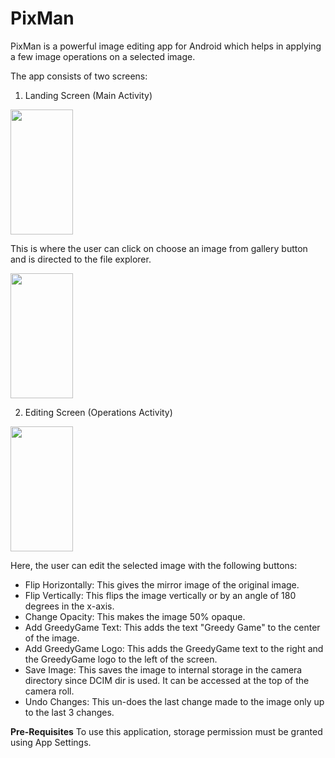 # PixMan
PixMan is a powerful image editing app for Android which helps in applying a few image operations on a selected image.

The app consists of two screens:

1. Landing Screen (Main Activity)

<img src="https://user-images.githubusercontent.com/60269503/76134482-b4779580-6044-11ea-9701-e5969c807e60.png" width="100px" height ="200px"/>

This is where the user can click on choose an image from gallery button and is directed to the file explorer.


<img src="https://user-images.githubusercontent.com/60269503/76134495-c48f7500-6044-11ea-8b38-92a6c7138768.png" width="100px" height ="200px"/>

2. Editing Screen (Operations Activity)

<img src="https://user-images.githubusercontent.com/60269503/76134500-c9ecbf80-6044-11ea-9547-2f5f7f6e47e6.png" width="100px" height = "200px"/>

Here, the user can edit the selected image with the following buttons:
- Flip Horizontally: This gives the mirror image of the original image.
- Flip Vertically: This flips the image vertically or by an angle of 180 degrees in the x-axis.
- Change Opacity: This makes the image 50% opaque.
- Add GreedyGame Text: This adds the text "Greedy Game" to the center of the image.
- Add GreedyGame Logo: This adds the GreedyGame text to the right and the GreedyGame logo to the left of the screen.
- Save Image: This saves the image to internal storage in the camera directory since DCIM dir is used. It can be accessed at the top of the camera roll. 
- Undo Changes: This un-does the last change made to the image only up to the last 3 changes. 

<b>Pre-Requisites</b>
To use this application, storage permission must be granted using App Settings.








